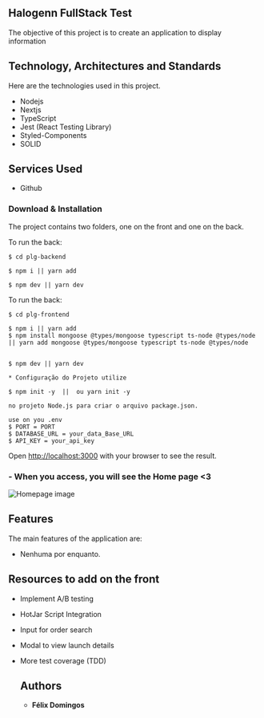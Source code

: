 ## Halogenn FullStack Test
The objective of this project is to create an 
application to display [](https://github.com/) information


## Technology, Architectures and Standards

Here are the technologies used in this project.

* Nodejs
* Nextjs
* TypeScript
* Jest (React Testing Library)
* Styled-Components
* SOLID


## Services Used

* Github

<h3> Download & Installation </h3>

The project contains two folders, one on the front and one on the back.

To run the back:

```shell
$ cd plg-backend

$ npm i || yarn add

$ npm dev || yarn dev
```

To run the back:

```shell
$ cd plg-frontend

$ npm i || yarn add
$ npm install mongoose @types/mongoose typescript ts-node @types/node  || yarn add mongoose @types/mongoose typescript ts-node @types/node


$ npm dev || yarn dev

* Configuração do Projeto utilize

$ npm init -y  ||  ou yarn init -y

no projeto Node.js para criar o arquivo package.json.
```

```shell
use on you .env
$ PORT = PORT
$ DATABASE_URL = your_data_Base_URL
$ API_KEY = your_api_key
```
Open [http://localhost:3000](http://localhost:3000) with your browser to see the result.


### - When you access, you will see the Home page <3

![Homepage image](https://github.com/felixdomingos1/)


## Features

The main features of the application are:
 - Nenhuma por enquanto.

 
## Resources to add on the front

* Implement A/B testing
* HotJar Script Integration
* Input for order search
* Modal to view launch details
* More test coverage (TDD) 

  ## Authors

  * **Félix Domingos** 
